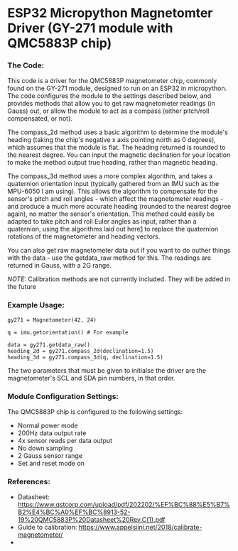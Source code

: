 # ESP32 Micropython Magnetomter Driver (GY-271 module with QMC5883P chip) #

### The Code: ### 

This code is a driver for the QMC5883P magnetometer chip, commonly found on the GY-271 module, designed to run on an ESP32 in micropython. The code configures the module to the settings described below, and provides methods that allow you to get raw magnetometer readings (in Gauss) out, or allow the module to act as a compass (either pitch/roll compensated, or not).

The compass_2d method uses a basic algorithm to determine the module's heading (taking the chip's negative x axis pointing north as 0 degrees), which assumes that the module is flat. The heading returned is rounded to the nearest degree. You can input the magnetic declination for your location to make the method output true heading, rather than magnetic heading.

The compass_3d method uses a more complex algorithm, and takes a quaternion orientation input (typically gathered from an IMU such as the MPU-6050 I am using). This allows the algorithm to compensate for the sensor's pitch and roll angles - which affect the magnetometer readings - and produce a much more accurate heading (rounded to the nearest degree again), no matter the sensor's orientation. This method could easily be adapted to take pitch and roll Euler angles as input, rather than a quaternion, using the algorithms laid out here[1] to replace the quaternion rotations of the magnetometer and heading vectors.

You can also get raw magnetometer data out if you want to do outher things with the data - use the getdata_raw method for this. The readings are returned in Gauss, with a 2G range.

_NOTE:_ Calibration methods are not currently included. They will be added in the future

### Example Usage: ###

```micropython
gy271 = Magnetometer(42, 24)

q = imu.getorientation() # For example

data = gy271.getdata_raw()
heading_2d = gy271.compass_2d(declination=1.5)
heading_3d = gy271.compass_3d(q, declination=1.5)
```

The two parameters that must be given to initialse the driver are the magnetometer's SCL and SDA pin numbers, in that order.

### Module Configuration Settings: ###

The QMC5883P chip is configured to the following settings:
 - Normal power mode
 - 200Hz data output rate
 - 4x sensor reads per data output
 - No down sampling
 - 2 Gauss sensor range
 - Set and reset mode on

### References: ###

 - Datasheet: <https://www.qstcorp.com/upload/pdf/202202/%EF%BC%88%E5%B7%B2%E4%BC%A0%EF%BC%8913-52-19%20QMC5883P%20Datasheet%20Rev.C(1).pdf>
 - Guide to calibration: <https://www.appelsiini.net/2018/calibrate-magnetometer/>
 -  [1]: <http://www.brokking.net/YMFC-32/YMFC-32_document_1.pdf>